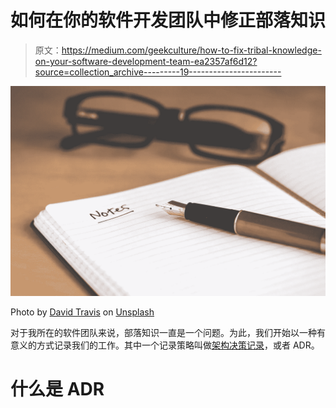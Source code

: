 # 如何在你的软件开发团队中修正部落知识

> 原文：<https://medium.com/geekculture/how-to-fix-tribal-knowledge-on-your-software-development-team-ea2357af6d12?source=collection_archive---------19----------------------->

![](img/3a99fb4143a014c16bc6a1a756b3891e.png)

Photo by [David Travis](https://unsplash.com/@dtravisphd?utm_source=unsplash&utm_medium=referral&utm_content=creditCopyText) on [Unsplash](https://unsplash.com/s/photos/note-taking?utm_source=unsplash&utm_medium=referral&utm_content=creditCopyText)

对于我所在的软件团队来说，部落知识一直是一个问题。为此，我们开始以一种有意义的方式记录我们的工作。其中一个记录策略叫做[架构决策记录](https://adr.github.io)，或者 ADR。

# 什么是 ADR